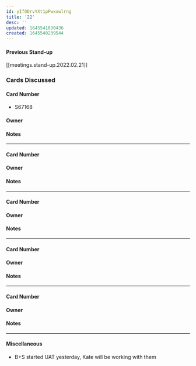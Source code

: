 ```yaml
---
id: yIfODrvYXt1pPwxxwlrng
title: '22'
desc: ''
updated: 1645541030436
created: 1645540239544
---
```


#### Previous Stand-up
[[meetings.stand-up.2022.02.21]]

### Cards Discussed

#### Card Number
- S67168
#### Owner
#### Notes
---

#### Card Number
#### Owner
#### Notes
---

#### Card Number
#### Owner
#### Notes
---

#### Card Number
#### Owner
#### Notes
---

#### Card Number
#### Owner
#### Notes
---

#### Miscellaneous
- B+S started UAT yesterday, Kate will be working with them
